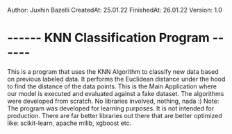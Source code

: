Author: Juxhin Bazelli
CreatedAt: 25.01.22
FinishedAt: 26.01.22
Version: 1.0
# ------ KNN Classification Program ------
This is a program that uses the KNN Algorithm to classify new data based on previous labeled data.
It performs the Euclidean distance under the hood to find the distance of the data points.
This is the Main Application where our model is executed and evaluated against a fake dataset.
The algorithms were developed from scratch. No libraries involved, nothing, nada :)
Note: The program was developed for learning purposes. It is not intended for production.
There are far better libraries out there that are better optimized like: scikit-learn, apache mllib, xgboost etc.
